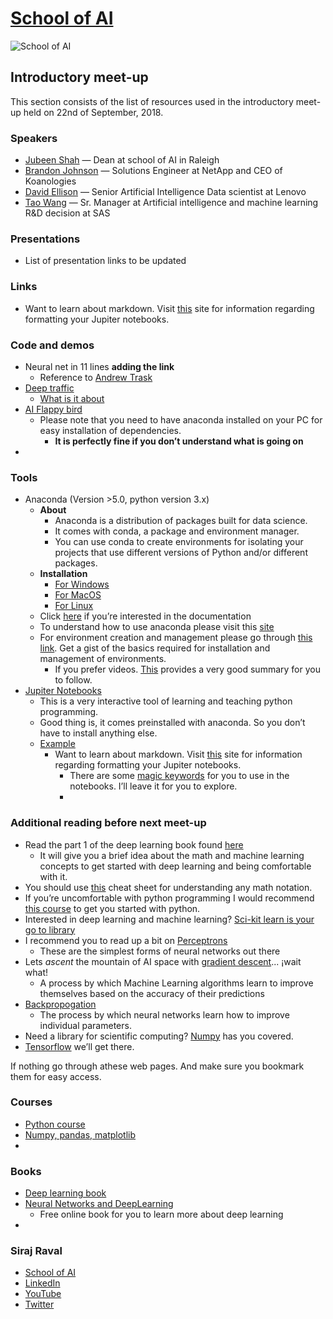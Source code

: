#  [School of AI ](https://www.theschool.ai)
![School of AI](resource/School-of-ai-logo.png)

## Introductory meet-up 

This section consists of the list of resources used in the introductory meet-up held on 22nd of September, 2018. 

###  Speakers

* [Jubeen Shah](http://linkedin.com/in/jubeen-shah) — Dean at school of AI in Raleigh
* [Brandon Johnson](https://www.linkedin.com/in/bjohn5on) — Solutions Engineer at NetApp and CEO of Koanologies
* [David Ellison](https://www.linkedin.com/in/ellisondavid) — Senior Artificial Intelligence Data scientist at Lenovo
* [Tao Wang](https://www.linkedin.com/in/tao-wang-9b2a5316) — Sr. Manager at Artificial intelligence and machine learning R&D decision at SAS

###  Presentations
* List of presentation links to be updated 

###  Links 
* Want to learn about markdown. Visit [this](https://daringfireball.net/projects/markdown/basics) site for information regarding formatting your Jupiter notebooks. 

###  Code and demos

* Neural net in 11 lines **adding the link**
	* Reference to [Andrew Trask](https://iamtrask.github.io/2015/07/12/basic-python-network/)
* [Deep traffic ](https://selfdrivingcars.mit.edu/deeptraffic/)
	* [What is it about](https://selfdrivingcars.mit.edu/deeptraffic-about/)
* [AI Flappy bird](https://github.com/yenchenlin/DeepLearningFlappyBird)
	* Please note that you need to have anaconda installed on your PC for easy installation of dependencies. 
		* **It is perfectly fine if you don’t understand what is going on**
* 
###  Tools 
* Anaconda (Version >5.0, python version 3.x)
	* **About**
		* Anaconda is a distribution of packages built for data science. 
		* It comes with conda, a package and environment manager. 
		* You can use conda to create environments for isolating your projects that use different versions of Python and/or different packages.
	* **Installation**
		* [For Windows](https://www.anaconda.com/download/#windows)
		* [For MacOS](https://www.anaconda.com/download/#macos)
		* [For Linux](https://www.anaconda.com/download/#linux)
	* Click [here](https://docs.anaconda.com/anaconda/) if you’re interested in the documentation
	* To understand how to use anaconda please visit this [site](https://docs.anaconda.com/anaconda/navigator/k)
	* For environment creation and management please go through [this link](https://conda.io/docs/user-guide/tasks/manage-environments.html). Get a gist of the basics required for installation and management of environments. 
		* If you prefer videos. [This](https://youtu.be/EGaw6VXV3GI) provides a very good summary for you to follow. 
* [Jupiter Notebooks](http://jupyter.org/)
	* This is a very interactive tool of learning and teaching python programming. 
	* Good thing is, it comes preinstalled with anaconda. So you don’t have to install anything else. 
	* [Example](https://github.com/jubeenshah/tensorflow-projects/blob/master/04_Uda/02_ConvolutionalNeuralNetworks/07_ConvolutionalNetworks/06_ConvolutionalNetworkInTensorFlow/06_Convolutional-Network-in-TensorFlow.ipynb)
		* Want to learn about markdown. Visit [this](https://daringfireball.net/projects/markdown/basics) site for information regarding formatting your Jupiter notebooks.
			* There are some [magic keywords](http://ipython.readthedocs.io/en/stable/interactive/magics.html) for you to use in the notebooks. I’ll leave it for you to explore. 
			* 


###  Additional reading before next meet-up 

* Read the part 1 of the deep learning book found [here](http://www.deeplearningbook.org/)
	* It will give you a brief idea about the math and machine learning concepts to get started with deep learning and being comfortable with it. 
* You should use [this](https://www.flickr.com/photos/95869671@N08/40544016221) cheat sheet for understanding any math notation. 
* If you’re uncomfortable with python programming I would recommend [this course](https://www.udacity.com/course/programming-foundations-with-python—ud036) to get you started with python. 
* Interested in deep learning and machine learning? [Sci-kit learn is your go to library ](http://scikit-learn.org/)
* I recommend you to read up a bit on [Perceptrons](https://en.wikipedia.org/wiki/Perceptron)
	* These are the simplest forms of neural networks out there 
* Lets *ascent* the mountain of AI space with [gradient descent](https://en.wikipedia.org/wiki/Gradient_descent)... ¡wait what!
	* A process by which Machine Learning algorithms learn to improve themselves based on the accuracy of their predictions
* [Backpropogation](http://neuralnetworksanddeeplearning.com/chap2.html) 
	* The process by which neural networks learn how to improve individual parameters. 
* Need a library for scientific computing? [Numpy](http://www.numpy.org/) has you covered. 
* [Tensorflow](http://tensorflow.org/) we’ll get there. 

If nothing go through athese web pages. And make sure you bookmark them for easy access. 

###  Courses 

* [Python course](https://www.udacity.com/course/programming-foundations-with-python—ud036) 
* [Numpy, pandas, matplotlib](https://www.udacity.com/course/intro-to-data-analysis—ud170) 
* 

###  Books 
* [Deep learning book ](http://www.deeplearningbook.org/)
* [Neural Networks and DeepLearning](http://neuralnetworksanddeeplearning.com/) 
	* Free online book for you to learn more about deep learning 
 * 

###  Siraj Raval
* [School of AI](https://www.theschool.ai)
* [LinkedIn](https://www.linkedin.com/in/sirajraval)
* [YouTube](https://www.youtube.com/c/sirajraval) 
* [Twitter](https://twitter.com/sirajraval)

